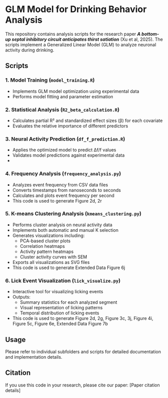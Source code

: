 # GLM Model for Drinking Behavior Analysis

This repository contains analysis scripts for the research paper ***A bottom-up septal inhibitory circuit anticipates thirst satiation*** (Xu et al, 2025). The scripts implement a Generalized Linear Model (GLM) to analyze neuronal activity during drinking.

## Scripts

### 1. Model Training (`model_training.R`)
- Implements GLM model optimization using experimental data
- Performs model fitting and parameter estimation

### 2. Statistical Analysis (`R2_beta_calculation.R`)
- Calculates partial R² and standardized effect sizes (β) for each covariate
- Evaluates the relative importance of different predictors

### 3. Neural Activity Prediction (`df_f_prediction.R`)
- Applies the optimized model to predict Δf/f values
- Validates model predictions against experimental data
- 
### 4. Frequency Analysis (`frequency_analysis.py`)
- Analyzes event frequency from CSV data files
- Converts timestamps from nanoseconds to seconds
- Calculates and plots event frequency per second
- This code is used to generate Figure 2d, 2r

### 5. K-means Clustering Analysis (`kmeans_clustering.py`)
- Performs cluster analysis on neural activity data
- Implements both automatic and manual K selection
- Generates visualizations including:
  - PCA-based cluster plots
  - Correlation heatmaps
  - Activity pattern heatmaps
  - Cluster activity curves with SEM
- Exports all visualizations as SVG files
- This code is used to generate Extended Data Figure 6j

### 6. Lick Event Visualization (`lick_visualize.py`)
- Interactive tool for visualizing licking events
- Outputs:
  - Summary statistics for each analyzed segment
  - Visual representation of licking patterns
  - Temporal distribution of licking events
- This code is used to generate Figure 2d, 2g, Figure 3c, 3j, Figure 4i, Figure 5c, Figure 6e, Extended Data Figure 7b

## Usage
Please refer to individual subfolders and scripts for detailed documentation and implementation details.

## Citation
If you use this code in your research, please cite our paper: [Paper citation details]
